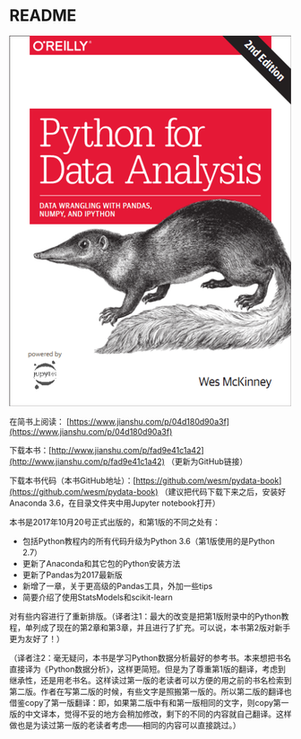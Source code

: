 # README

![](cover.png)

在简书上阅读： [https://www.jianshu.com/p/04d180d90a3f](https://www.jianshu.com/p/04d180d90a3f)

下载本书：[http://www.jianshu.com/p/fad9e41c1a42](http://www.jianshu.com/p/fad9e41c1a42) （更新为GitHub链接）

下载本书代码（本书GitHub地址）：[https://github.com/wesm/pydata-book](https://github.com/wesm/pydata-book) （建议把代码下载下来之后，安装好Anaconda 3.6，在目录文件夹中用Jupyter notebook打开）

本书是2017年10月20号正式出版的，和第1版的不同之处有：

* 包括Python教程内的所有代码升级为Python 3.6（第1版使用的是Python 2.7）
* 更新了Anaconda和其它包的Python安装方法
* 更新了Pandas为2017最新版
* 新增了一章，关于更高级的Pandas工具，外加一些tips
* 简要介绍了使用StatsModels和scikit-learn

对有些内容进行了重新排版。（译者注1：最大的改变是把第1版附录中的Python教程，单列成了现在的第2章和第3章，并且进行了扩充。可以说，本书第2版对新手更为友好了！）

（译者注2：毫无疑问，本书是学习Python数据分析最好的参考书。本来想把书名直接译为《Python数据分析》，这样更简短。但是为了尊重第1版的翻译，考虑到继承性，还是用老书名。这样读过第一版的老读者可以方便的用之前的书名检索到第二版。作者在写第二版的时候，有些文字是照搬第一版的。所以第二版的翻译也借鉴copy了第一版翻译：即，如果第二版中有和第一版相同的文字，则copy第一版的中文译本，觉得不妥的地方会稍加修改，剩下的不同的内容就自己翻译。这样做也是为读过第一版的老读者考虑——相同的内容可以直接跳过。）

